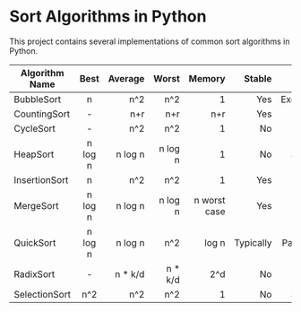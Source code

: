 # Sort Algorithms in Python

This project contains several implementations of common sort algorithms in Python.

| Algorithm Name        | Best           | Average  | Worst | Memory | Stable | Method
| ------------- |:-------------:| -----:| -----:| -----:| -----:| -----:|
| BubbleSort | n |  n^2 | n^2 | 1 | Yes | Exchanging |
| CountingSort | - |  n+r | n+r | n+r | Yes | N/A |
| CycleSort | - |  n^2 | n^2 | 1 | No | Insertion |
| HeapSort | n log n |  n log n | n log n | 1 | No | Selection |
| InsertionSort | n |  n^2 | n^2 | 1 | Yes | Insertion |
| MergeSort | n log n |  n log n | n log n | n worst case | Yes | Merging |
| QuickSort | n log n | n log n | n^2 | log n  | Typically | Partitioning  |
| RadixSort | - |  n * k/d | n * k/d | 2^d | No | N/A |
| SelectionSort | n^2 |  n^2 | n^2 | 1 | No | Selection |
